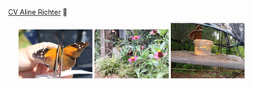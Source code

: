 [CV Aline Richter](https://github.com/richterbine/richterbine.github.io/blob/master/CV_AlineRichter.pdf)   	:bookmark_tabs:   


<p align="center" width="100%">
    <img width="30%" src="H_acheronta.JPG">
    <img width="30%" src="Papilio.JPG">
    <img width="30%" src="M_helenor.jpg">
</p>
